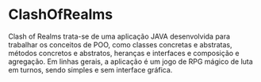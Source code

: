 # ClashOfRealms
Clash of Realms trata-se de uma aplicação JAVA desenvolvida para trabalhar os conceitos de POO, como classes concretas e abstratas, métodos concretos e abstratos, heranças e interfaces e composição e agregação. Em linhas gerais, a aplicação é um jogo de RPG mágico de luta em turnos, sendo simples e sem interface gráfica.
